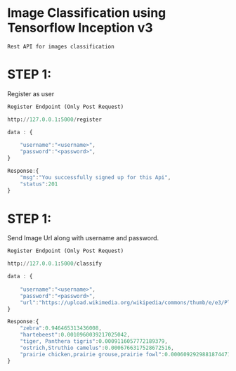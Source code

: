 # Image Classification using Tensorflow Inception v3
    Rest API for images classification

# STEP 1:
Register as user


```python
Register Endpoint (Only Post Request)

http://127.0.0.1:5000/register
```
```javascript
data : {
    
	"username":"<username>",
	"password":"<password>",
}

Response:{
    "msg":"You successfully signed up for this Api",
    "status":201
}

```

# STEP 1:
Send Image Url along with username and password.


```python
Register Endpoint (Only Post Request)

http://127.0.0.1:5000/classify
```
```javascript
data : {
    
	"username":"<username>",
	"password":"<password>",
    "url":"https://upload.wikimedia.org/wikipedia/commons/thumb/e/e3/Plains_Zebra_Equus_quagga.jpg/1200px-Plains_Zebra_Equus_quagga.jpg"
}

Response:{
    "zebra":0.946465313436008,
    "hartebeest":0.0010960039217025042,
    "tiger, Panthera tigris":0.0009116057772189379,
    "ostrich,Struthio camelus":0.0006766317528672516,
    "prairie chicken,prairie grouse,prairie fowl":0.00060929298818744719
}

```
